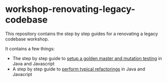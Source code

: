 # workshop-renovating-legacy-codebase

This repository contains the step by step guides for a renovating a legacy codebase workshop.

It contains a few things:
* The step by step guide to [setup a golden master and mutation testing](StepsTowardsGoldenMaster.md) in Java and Javascript
* A step by step guide to [perform typical refactorings](StepsRefactoring.md) in Java and Javacript
